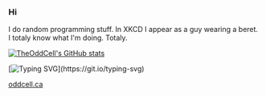 ### Hi
I do random programming stuff. In XKCD I appear as a guy wearing a beret. I totaly know what I'm doing. Totaly.

[![TheOddCell's GitHub stats](https://github-readme-stats.vercel.app/api?username=TheOddCell)](https://github.com/anuraghazra/github-readme-stats)

[![Typing SVG](https://readme-typing-svg.demolab.com?font=Ubuntu&pause=1000&multiline=false&random=true&width=435&lines=A+programmer+who+does+stuff;%3F%3F%3F%3F%3F;WHAT+IS+THIS+FONT%3F;TOUCH+SOME+GRASS;buss%3A%2F%2F+is+the+futre+for+webdev;Use+Ubuntu+Today!)](https://git.io/typing-svg)

[oddcell.ca](https://oddcell.ca)
